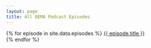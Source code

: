 ```yaml
---
layout: page
title: All BEMA Podcast Episodes
---
```


{% for episode in site.data.episodes %}
<a href="{{ episode.link }}">{{ episode.title }}</a><br />
{% endfor %}
